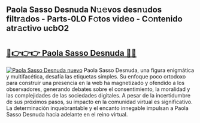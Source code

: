 ## Paola Sasso Desnuda N𝚞𝚎vos desn𝚞dos filtr𝚊dos - Parts-0LO F𝚘tos vid𝚎o - C𝚘ntenido atr𝚊ctivo ucbO2

# <h2><a href="http://mbd7ky7.tromn.icu/?c=Paola+Sasso+Desnuda">🔗👉👉👉 Paola Sasso Desnuda 🔗🔗</a></h2>

[![Paola Sasso Desnuda nuevo](https://i.imgur.com/pEAQMta.gif)](http://mbd7ky7.tromn.icu/?c=Paola+Sasso+Desnuda)
Paola Sasso Desnuda, una figura enigmática y multifacética, desafía las etiquetas simples. Su enfoque poco ortodoxo para construir una presencia en la web ha magnetizado y ofendido a los observadores, generando debates sobre el consentimiento, la moralidad y las complejidades de las sociedades digitales. A pesar de la incertidumbre de sus próximos pasos, su impacto en la comunidad virtual es significativo. La determinación inquebrantable y el encanto innegable impulsan a Paola Sasso Desnuda hacia adelante en el reino virtual.
